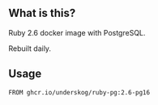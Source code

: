 What is this?
--
Ruby 2.6 docker image with PostgreSQL.

Rebuilt daily.

Usage
--
```
FROM ghcr.io/underskog/ruby-pg:2.6-pg16
```
